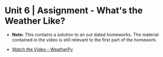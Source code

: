 # Unit 6 | Assignment - What's the Weather Like?

* **Note:** This contains a solution to an out dated homeworks. The material contained in the video is still relevant to the first part of the homework.

* [Watch the Video - WeatherPy](https://youtu.be/fs63JUeBEZQ)
